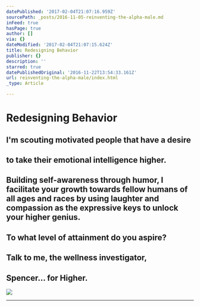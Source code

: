 ```yaml
---
datePublished: '2017-02-04T21:07:16.959Z'
sourcePath: _posts/2016-11-05-reinventing-the-alpha-male.md
inFeed: true
hasPage: true
author: []
via: {}
dateModified: '2017-02-04T21:07:15.624Z'
title: Redesigning Behavior
publisher: {}
description: ''
starred: true
datePublishedOriginal: '2016-11-22T13:54:33.161Z'
url: reinventing-the-alpha-male/index.html
_type: Article

---
```

# Redesigning Behavior

## I'm scouting motivated people that have a desire

## to take their emotional intelligence higher.

## Building self-awareness through humor, I facilitate your growth towards fellow humans of all ages and races by using laughter and compassion as the expressive keys to unlock your higher genius.

## To what level of attainment do you aspire?

## Talk to me, the wellness investigator,

## Spencer... for Higher.
![](https://the-grid-user-content.s3-us-west-2.amazonaws.com/d95784b9-865b-432c-b745-1229e68a073b.jpg)

---
